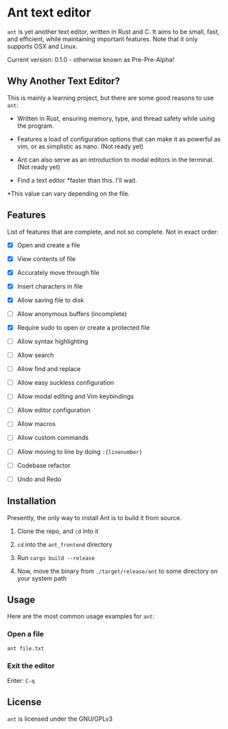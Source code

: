 # Ant text editor

`ant` is yet another text editor, written in Rust and C. It aims to be small, fast, and efficient, while maintaining important features. Note that it only supports OSX and Linux.

Current version: 0.1.0 - otherwise known as Pre-Pre-Alpha!

## Why Another Text Editor?

This is mainly a learning project, but there are some good reasons to use `ant`:

- Written in Rust, ensuring memory, type, and thread safety while using the program.

- Features a load of configuration options that can make it as powerful as vim, or as simplistic as nano. (Not ready yet)

- Ant can also serve as an introduction to modal editors in the terminal. (Not ready yet)

- Find a text editor *faster than this. I'll wait.

\*This value can vary depending on the file.

## Features

List of features that are complete, and not so complete. Not in exact order:

- [x] Open and create a file

- [x] View contents of file

- [x] Accurately move through file

- [x] Insert characters in file

- [x] Allow saving file to disk

- [ ] Allow anonymous buffers (incomplete)

- [x] Require sudo to open or create a protected file

- [ ] Allow syntax highlighting

- [ ] Allow search

- [ ] Allow find and replace

- [ ] Allow easy suckless configuration

- [ ] Allow modal editing and Vim keybindings

- [ ] Allow editor configuration

- [ ] Allow macros

- [ ] Allow custom commands

- [ ] Allow moving to line by doing `:{linenumber}`

- [ ] Codebase refactor

- [ ] Undo and Redo

## Installation

Presently, the only way to install Ant is to build it from source.

1. Clone the repo, and `cd` into it

2. `cd` into the `ant_frontend` directory

3. Run `cargo build --release`

4. Now, move the binary from `./target/release/ant` to some directory on your system path

## Usage

Here are the most common usage examples for `ant`:

### Open a file

`ant file.txt`

### Exit the editor

Enter: `C-q`

## License

`ant` is licensed under the GNU/GPLv3
